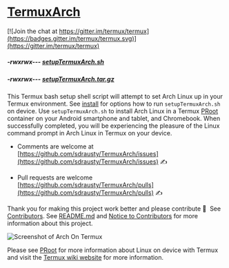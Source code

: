 # [TermuxArch](https://github.com/sdrausty/TermuxArch)
[![Join the chat at https://gitter.im/termux/termux](https://badges.gitter.im/termux/termux.svg)](https://gitter.im/termux/termux)

##### -rwxrwx--- [setupTermuxArch.sh](https://raw.githubusercontent.com/sdrausty/TermuxArch/master/setupTermuxArch.sh)

##### -rwxrwx--- [setupTermuxArch.tar.gz](https://raw.githubusercontent.com/sdrausty/TermuxArch/master/setupTermuxArch.tar.gz)

This Termux bash setup shell script will attempt to set Arch Linux up in your Termux environment.  See [install](docs/install) for options how to run `setupTermuxArch.sh` on device.  Use `setupTermuxArch.sh` to install Arch Linux in a Termux [PRoot](docs/PRoot) container on your Android smartphone and tablet, and Chromebook.  When successfully completed, you will be experiencing the pleasure of the Linux command prompt in Arch Linux in Termux on your device. 

* Comments are welcome at [https://github.com/sdrausty/TermuxArch/issues](https://github.com/sdrausty/TermuxArch/issues) ✍ 

* Pull requests are welcome [https://github.com/sdrausty/TermuxArch/pulls](https://github.com/sdrausty/TermuxArch/pulls) ✍ 

Thank you for making this project work better and please contribute 🔆  See [Contributors](CONTRIBUTORS).  See [README.md](README) and [Notice to Contributors](CONTRIBUTING) for more information about this project.

![Screenshot of Arch On Termux](docs/imgs/IMG_20171019_190414.jpg)

Please see [PRoot](docs/PRoot) for more information about Linux on device with Termux and visit the [Termux wiki website](https://wiki.termux.com/) for more information.
